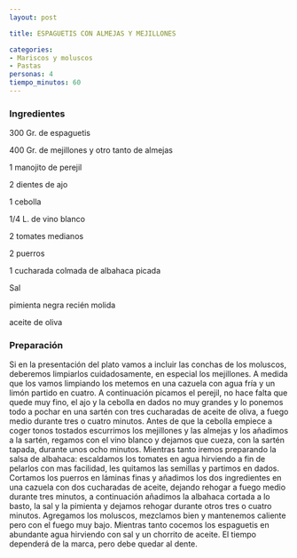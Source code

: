 ```yaml
---
layout: post

title: ESPAGUETIS CON ALMEJAS Y MEJILLONES

categories:
- Mariscos y moluscos
- Pastas
personas: 4 
tiempo_minutos: 60 
---
```

<h3>Ingredientes</h3>
300 Gr. de espaguetis

400 Gr. de mejillones y otro tanto de almejas

1 manojito de perejil

2 dientes de ajo

1 cebolla

1/4 L. de vino blanco

2 tomates medianos

2 puerros

1 cucharada colmada de albahaca picada

Sal

pimienta negra recién molida

aceite de oliva

<h3>Preparación</h3>
Si en la presentación del plato vamos a incluir las conchas de los moluscos, deberemos limpiarlos cuidadosamente, en especial los mejillones. A medida que los vamos limpiando los metemos en una cazuela con agua fría y un limón partido en cuatro. A continuación picamos el perejil, no hace falta que quede muy fino, el ajo y la cebolla en dados no muy grandes y lo ponemos todo a pochar en una sartén con tres cucharadas de aceite de oliva, a fuego medio durante tres o cuatro minutos. Antes de que la cebolla empiece a coger tonos tostados escurrimos los mejillones y las almejas y los añadimos a la sartén, regamos con el vino blanco y dejamos que cueza, con la sartén tapada, durante unos ocho minutos. Mientras tanto iremos preparando la salsa de albahaca: escaldamos los tomates en agua hirviendo a fin de pelarlos con mas facilidad, les quitamos las semillas y partimos en dados. Cortamos los puerros en láminas finas y añadimos los dos ingredientes en una cazuela con dos cucharadas de aceite, dejando rehogar a fuego medio durante tres minutos, a continuación añadimos la albahaca cortada a lo basto, la sal y la pimienta y dejamos rehogar durante otros tres o cuatro minutos. Agregamos los moluscos, mezclamos bien y mantenemos caliente pero con el fuego muy bajo. Mientras tanto cocemos los espaguetis en abundante agua hirviendo con sal y un chorrito de aceite. El tiempo dependerá de la marca, pero debe quedar al dente.

